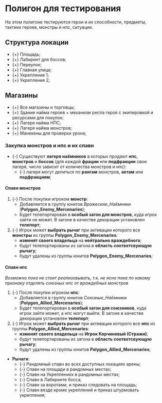 # Полигон для тестирования
На этом полигоне тестируются герои и их способности, предметы, тактики героев, монстры и нпс, ситуации.

## Структура локации

* {+} Площадь;
* {+} Лабиринт для боссов;
* {+} Переулок;
* {+} Главная улица;
* {+} Укрепления 1;
* {+} Укрепления 2;

## Магазины

* {+} Все магазины и торговцы;
* {+} Здание найма героев + механизм респа героя с экипировкой и ресурсами для покупок;
* {+} Лагеря найма НПС;
* {+} Лагеря найма монстров;
* {+} Манекены для проверки урона;

### Закупка монстров и нпс и их спавн

* {-} Существуют **лагеря наёмников** в которых продают **нпс**, **монстров** и **боссов** (для каждой **фрации** или **подфракции** свои лагеря, число зависит от количества монстров и нпс):
   * {-} лагеря могут делиться по **рангам** монстров, **актам** или **подфракциям**;

#### Спавн монстров

1. {-} После покупки игроком **монстр**:
   * Добавляется в группу юнитов *Вражеские_Наёмники* (**Polygon_Enemy_Mercenaries**);
   * Будет телепортирован в **особый загон для монстров**, куда игрок зайти не может. В загоне в качестве декорации установлен **телепорт**;
2. {-} Игрок может **выбрать рычаг** при активации которого все **монстры** из группы **Polygon_Enemy_Mercenaries**:
   *  **изменят своего владельца** на **нейтрально враждебного**;
   *  будут телепортированы из загона в **область соответсвующую рычагу**;
   *  будут удалены из группы юнитов **Polygon_Enemy_Mercenaries**;

#### Спавн нпс
*Возможно пока не стоит реализовывать, т.к. не ясно пока по какому признаку отделять союзных нпс от враждебных монстров*

1. {-} После покупки игроком **нпс**:
   * Добавляется в группу юнитов *Союзные_Наёмники* (**Polygon_Allied_Mercenaries**);
   * Будет телепортирован в **особый загон для союзников**, куда игрок зайти может, а нпс могут выйти. В загоне в качестве декорации установлен **телепорт**;
2. {-} Игрок может **выбрать рычаг** при активации которого все **нпс** из группы **Polygon_Allied_Mercenaries**:
   *  **изменят своего владельца** на **Игрок Корчиневый (Стражи)**;
   *  будут телепортированы из загона в **область соответсвующую рычагу**;
   *  будут удалены из группы юнитов **Polygon_Allied_Mercenaries**;

* **Рычаги**:
   * {-} Рандомный спавн во всех доступных локациях арены;
   * {-} Спавн на площади в рандомных местах;
   * {-} Спавн на Укреплениях в рандомных местах;
   * {-} Спавн в Лабиринте босса;
   * {-} Спавн за воротами, и приказ следовать на площадь;
   * {-} Спавн везде кроме укреплений и приказ штурмовать укрепления;

